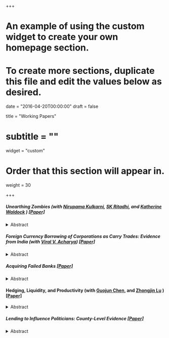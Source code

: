 +++
# An example of using the custom widget to create your own homepage section.
# To create more sections, duplicate this file and edit the values below as desired.

date = "2016-04-20T00:00:00"
draft = false

title = "Working Papers"
# subtitle = ""
widget = "custom"

# Order that this section will appear in.
weight = 30

+++

##### Unearthing Zombies (with [Nirupama Kulkarni](https://www.nirupamakulkarni.com/), [SK Ritadhi](https://sites.google.com/view/skritadhi), and [Katherine Waldock](https://katewaldock.com/) ) <a href="https://papers.ssrn.com/sol3/papers.cfm?abstract_id=3495660" target="_blank">[Paper]</a>  

<details>
  <summary>Abstract</summary>
  <blockquote> Zombie lending interferes with efficient credit allocation. Using new supervisory data from India, we examine two reforms targeting zombie credit: a bankruptcy law and a regulatory intervention requiring that lenders recognize bad loans. Zombie recognition after the bankruptcy reform is muted in weakly capitalized and government-owned banks. The subsequent regulatory intervention goes further in forcing the recognition of zombie loans at weakly capitalized banks, but effects remain muted among government-owned banks. Consequently, credit reallocates to healthier borrowers, and they increase investment relative to zombie borrowers. Overall, regulatory action can alleviate zombie lending but frictions at government-owned banks limit its efficacy. </blockquote>
</details>

##### Foreign Currency Borrowing of Corporations as Carry Trades: Evidence from India (with [Viral V. Acharya](http://pages.stern.nyu.edu/~sternfin/vacharya/)) <a href="/pdf/ECBCarryTrade_Paper.pdf" target="_blank">[Paper]</a>  

<details>
  <summary>Abstract</summary>
  <blockquote> We establish that macroprudential policies limiting capital flows can curb risks arising from corporate foreign currency borrowing in emerging markets. Using detailed firm-level data from India, we show that propensity to issue foreign currency debt for the \emph{same} firm is higher when the difference in short-term interest rates between India and the US is higher, i.e., when the dollar `carry trade' is more profitable; this behavior is driven by the period after the global financial crisis. The positive relationship between issuance and the `carry trade' breaks down once regulators institute more stringent interest-rate caps on foreign currency borrowing. Riskier borrowers such as importers and those with higher interest costs cut issuance most. Firm equity exposure to foreign exchange risk rose after issuance in favorable funding conditions and emerged as a source of external sector vulnerability during the `taper tantrum’ of 2013. Macroprudential policy action limiting capital flows is able to nullify this effect, such as during the market stress due to the COVID-19 pandemic.  </blockquote>
</details>

##### Acquiring Failed Banks <a href="https://papers.ssrn.com/sol3/papers.cfm?abstract_id=3234435" target="_blank">[Paper]</a>  

<details>
  <summary>Abstract</summary>
  <blockquote> I study the relative importance of lending and deposit-taking for bank value. Comparing outcomes for winning banks to runner-up bidders in failed bank auctions, I find winners experience a 1.5% abnormal return and this increase is mainly due to deposits, not loans. After acquisition, the winning bank cuts lending to the failed bank's borrowers and closes branches but it retains almost all acquired deposits. These deposits are not channeled into lending elsewhere. Rather, the acquirer is able to lower deposit rates, reflecting increased market power. Multiple results are independent of the failed bank, suggesting the findings have broader relevance.  </blockquote>
</details>

#### Hedging, Liquidity, and Productivity (with [Guojun Chen](https://research.ntu.edu.sg/expertise/academicprofile/Pages/StaffProfile.aspx?ST_EMAILID=GJCHEN), and [Zhongjin Lu](https://sites.google.com/view/genelu/home) ) <a href="https://papers.ssrn.com/sol3/papers.cfm?abstract_id=3719158" target="_blank">[Paper]</a>  

<details>
  <summary>Abstract</summary>
  <blockquote> We study the effects of liquidity and productivity on corporate hedging decisions using a comprehensive dataset of oil and gas producers. Over a longer sample period than prior literature, we discover that hedging intensity is positively correlated with unrealized hedging gains and output prices, but negatively with operating cash flows. These new empirical patterns together challenge existing risk management models as unrealized hedging gains represent an unexpected shock to internal liquidity, while both operating cash flows and output prices are positively related to productivity. Incorporating procyclical collateral capacity and production-dependent depreciation into existing models can explain our empirical findings.  </blockquote>
</details>

##### Lending to Influence Politicians: County-Level Evidence <a href="/pdf/PoliticalLending_Paper.pdf" target="_blank">[Paper]</a>  
<details>
  <summary>Abstract</summary>
  <blockquote> Using changes in the composition of the US House Financial Services Committee as a shock to a region's political importance, I provide evidence that financial institutions alter lending patterns depending on whether a county is represented by a member of the committee. The effects are asymmetric -- on gaining a member, counties see no immediate change but on losing a member, there is a decline in home mortgage loans originated. This asymmetry is consistent with models that emphasize reputation building in the market for political favors. Effects are greater where the politician receives less direct contributions suggesting that these indirect contributions might be substitutes for direct giving.  In the presence of limits on campaign contributions, these results emphasize alternate channels that firms may employ to influence politicians. </blockquote>
</details>



